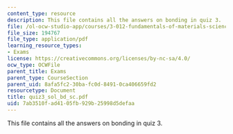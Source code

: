 ```yaml
---
content_type: resource
description: This file contains all the answers on bonding in quiz 3.
file: /ol-ocw-studio-app/courses/3-012-fundamentals-of-materials-science-fall-2005/7ab3510fad4105fb929b25998d5defaa_quiz3_sol_bd_sc.pdf
file_size: 194767
file_type: application/pdf
learning_resource_types:
- Exams
license: https://creativecommons.org/licenses/by-nc-sa/4.0/
ocw_type: OCWFile
parent_title: Exams
parent_type: CourseSection
parent_uid: 8afa5fc2-30ba-fc0d-8491-0ca406659fd2
resourcetype: Document
title: quiz3_sol_bd_sc.pdf
uid: 7ab3510f-ad41-05fb-929b-25998d5defaa
---
```

This file contains all the answers on bonding in quiz 3.